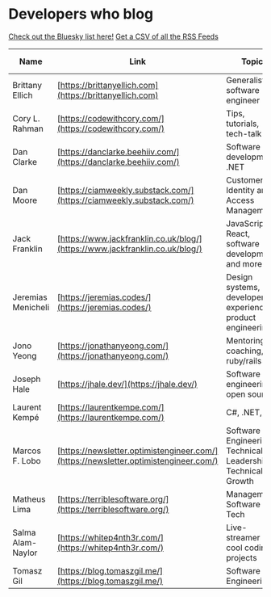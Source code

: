 # Developers who blog

[Check out the Bluesky list here!](https://bsky.app/profile/did:plc:4hodhjl2kposuchzvpiviwps/lists/3ldyltwg7u62c)
[Get a CSV of all the RSS Feeds](./developersrss.csv)

| Name | Link | Topic | RSS Feed | Social Links |
| ---- | ---- | ----- | -------- | ------------ |
| Brittany Ellich | [https://brittanyellich.com](https://brittanyellich.com) | Generalist software engineer | [https://brittanyellich.com/index.xml](https://brittanyellich.com/index.xml) | [Bluesky](https://bsky.app/profile/brittanyellich.com) |
| Cory L. Rahman | [https://codewithcory.com/](https://codewithcory.com/) | Tips, tutorials, tech-talk | [https://codewithcory.com/rss.xml](https://codewithcory.com/rss.xml) | [Bluesky](https://bsky.app/profile/corylr.bsky.social) |
| Dan Clarke | [https://danclarke.beehiiv.com/](https://danclarke.beehiiv.com/) | Software development, .NET | [https://rss.beehiiv.com/feeds/473oB2Y2eb.xml](https://rss.beehiiv.com/feeds/473oB2Y2eb.xml) |  [Bluesky](https://bsky.app/profile/danclarke.com) |
| Dan Moore | [https://ciamweekly.substack.com/](https://ciamweekly.substack.com/) | Customer Identity and Access Management | [https://ciamweekly.substack.com/feed](https://ciamweekly.substack.com/feed) | [Bluesky](https://bsky.app/profile/mooreds.com) |
| Jack Franklin | [https://www.jackfranklin.co.uk/blog/](https://www.jackfranklin.co.uk/blog/) | JavaScript, React, software development and more | [https://www.jackfranklin.co.uk/feed.xml](https://www.jackfranklin.co.uk/feed.xml) | [Bluesky](https://bsky.app/profile/jackf.io) |
| Jeremias Menicheli | [https://jeremias.codes/](https://jeremias.codes/) | Design systems, developer experience, product engineering. | [https://jeremias.codes/feed.xml](https://jeremias.codes/feed.xml) | [Bluesky](https://bsky.app/profile/jeremias.codes ) |
| Jono Yeong | [https://jonathanyeong.com/](https://jonathanyeong.com/) | Mentoring, coaching, ruby/rails | [https://jonathanyeong.com/rss.xml/](https://jonathanyeong.com/rss.xml/) | [Bluesky](https://bsky.app/profile/jonathanyeong.com) |
| Joseph Hale | [https://jhale.dev/](https://jhale.dev/) | Software engineering, open source | [https://jhale.dev/feed.xml](https://jhale.dev/feed.xml) | [Bluesky](https://bsky.app/profile/jhale.dev) |
| Laurent Kempé | [https://laurentkempe.com/](https://laurentkempe.com/) | C#, .NET, AI | [https://feeds.feedburner.com/laurentkempe](https://feeds.feedburner.com/laurentkempe)| [Bluesky](https://bsky.app/profile/laurentkempe.com) |
| Marcos F. Lobo |  [https://newsletter.optimistengineer.com/](https://newsletter.optimistengineer.com/) | Software Engineering, Technical Leadership, Technical Growth | [https://newsletter.optimistengineer.com/feed](https://newsletter.optimistengineer.com/feed) | [Bluesky](https://bsky.app/profile/marcosflobo.bsky.social) |
| Matheus Lima | [https://terriblesoftware.org/](https://terriblesoftware.org/) | Management, Software and Tech | [https://terriblesoftware.org/rss](https://terriblesoftware.org/rss) | [Bluesky](https://bsky.app/profile/terriblesoftware.org) |
| Salma Alam-Naylor | [https://whitep4nth3r.com/](https://whitep4nth3r.com/) | Live-streamer and cool coding projects | [https://whitep4nth3r.com/feed.xml](https://whitep4nth3r.com/feed.xml) | [Bluesky](https://bsky.app/profile/whitep4nth3r.com) [Twitch](https://twitch.tv/whitep4nth3r) |
| Tomasz Gil | [https://blog.tomaszgil.me/](https://blog.tomaszgil.me/) | Software Engineering | [https://blog.tomaszgil.me/rss.xml](https://blog.tomaszgil.me/rss.xml) | [Bluesky](https://bsky.app/profile/tomaszgil.me) |
